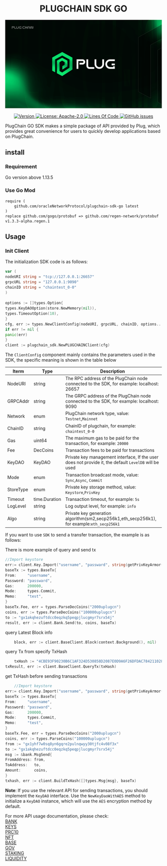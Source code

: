 <div align="center">
  <h1>PLUGCHAIN SDK GO</h1>
</div>

![banner](client/images/logo.jpg)
<div align="center">
  <a href="https://github.com/oracleNetworkProtocol/plugchain-sdk-go/releases/tag/latest">
    <img alt="Version" src="https://img.shields.io/github/v/tag/oracleNetworkProtocol/plugchain-sdk-go.svg?sort=semver" />
  </a>
  <a href="https://github.com/oracleNetworkProtocol/plugchain-sdk-go/blob/master/LICENSE">
    <img alt="License: Apache-2.0" src="https://img.shields.io/github/license/oracleNetworkProtocol/plugchain-sdk-go.svg" />
  </a>
   <a href="https://github.com/oracleNetworkProtocol/plugchain-sdk-go">
    <img alt="Lines Of Code" src="https://tokei.rs/b1/github/oracleNetworkProtocol/plugchain-sdk-go" />
    </a>
    <a href="https://github.com/oracleNetworkProtocol/plugchain-sdk-go/issues">
    <img alt="GitHub issues" src="https://img.shields.io/github/issues/oracleNetworkProtocol/plugchain-sdk-go">
    </a>
</div>

PlugChain GO SDK makes a simple package of API provided by Plug, which provides great convenience for users to quickly
develop applications based on PlugChain.

## install

### Requirement

Go version above 1.13.5

### Use Go Mod

```text
require (
    github.com/oracleNetworkProtocol/plugchain-sdk-go latest
)
replace github.com/gogo/protobuf => github.com/regen-network/protobuf v1.3.3-alpha.regen.1
```

## Usage

### Init Client

The initialization SDK code is as follows:

```go
var (
nodeURI string = "tcp://127.0.0.1:26657"
grpcURL string = "127.0.0.1:9090"
chainID string = "chaintest_0-0"
)

options := []types.Option{
types.KeyDAOOption(store.NewMemory(nil)),
types.TimeoutOption(10),
}
cfg, err := types.NewClientConfig(nodeURI, grpcURL, chainID, options...)
if err != nil {
panic(err)
}
client := plugchain_sdk.NewPLUGCHAINClient(cfg)
```

The `ClientConfig` component mainly contains the parameters used in the SDK, the specific meaning is shown in the table
below

| Iterm     | Type          | Description                                                                                           |
|-----------|---------------|-------------------------------------------------------------------------------------------------------|
| NodeURI   | string        | The RPC address of the PlugChain node connected to the SDK, for example: localhost: 26657             |
| GRPCAddr  | string        | The GRPC address of the PlugChain node connected to the SDK, for example: localhost: 9090             |
| Network   | enum          | PlugChain network type, value: `Testnet`,`Mainnet`                                                    |
| ChainID   | string        | ChainID of plugchain, for example: `chaintest_0-0`                                                    |
| Gas       | uint64        | The maximum gas to be paid for the transaction, for example: `20000`                                  |
| Fee       | DecCoins      | Transaction fees to be paid for transactions                                                          |
| KeyDAO    | KeyDAO        | Private key management interface, If the user does not provide it, the default `LevelDB` will be used |
| Mode      | enum          | Transaction broadcast mode, value: `Sync`,`Async`, `Commit`                                           |
| StoreType | enum          | Private key storage method, value: `Keystore`,`PrivKey`                                               |
| Timeout   | time.Duration | Transaction timeout, for example: `5s`                                                                |
| LogLevel  | string        | Log output level, for example: `info`                                                                 |
| Algo      | string        | Private key generation algorithm(sm2,secp256k1,eth_secp256k1), for example:`eth_secp256k1`            |

If you want to use `SDK` to send a transfer transaction, the example is as follows:

There is more example of query and send tx

```go
//Import keystore
err:= client.Key.Import("username", "passward", string(getPrivKeyArmor()))
baseTx := types.BaseTx{
From:     "username",
Password: "passward",
Gas:      200000,
Mode:     types.Commit,
Memo:     "test",
}
baseTx.Fee, err = types.ParseDecCoins("2000uplugcn")
coins, err := types.ParseDecCoins("100000uplugcn")
to := "gx1akqhezuftdcc0eqzkq5peqpjlucgmyr7srx54j"
result, err := client.Bank.Send(to, coins, baseTx)
```

query Latest Block info

```go
    block, err := client.BaseClient.Block(context.Background(), nil)
```

query Tx from specify TxHash

```go
    txHash := "4CBE93F90230B6C1AF324D530858D2087E0D9A6F26DFDAC7842110284AF5728D"
txResult, err := client.BaseClient.QueryTx(txHash)
```

get TxHash before sending transactions

```go
    //Import keystore
err:= client.Key.Import("username", "passward", string(getPrivKeyArmor()))
baseTx := types.BaseTx{
From:     "username",
Password: "passward",
Gas:      200000,
Mode:     types.Commit,
Memo:     "test",
}
baseTx.Fee, err = types.ParseDecCoins("2000uplugcn")
coins, err := types.ParseCoins("100000uplugcn")
from := "gx1yhf7w0sq8yn6gqre2pulnqwyy30tjfc4v08f3x"
to := "gx1akqhezuftdcc0eqzkq5peqpjlucgmyr7srx54j"
msg := &bank.MsgSend{
FromAddress: from,
ToAddress:   to,
Amount:      coins,
}
txhash, err := client.BuildTxHash([]types.Msg{msg}, baseTx)
```

**Note**: If you use the relevant API for sending transactions, you should implement the `KeyDAO` interface. Use
the `NewKeyDaoWithAES` method to initialize a `KeyDAO` instance, which will use the `AES` encryption method by default.

For more API usage documentation, please check:<br/>
[BANK](modules/bank/bank.md)<br/>
[KEYS](modules/keys/keys.md)<br/>
[PRC10](modules/prc10/prc10.md)<br/>
[NFT](modules/nft/nft.md)<br/>
[BASE](modules/auth/base.md)<br/>
[GOV](modules/gov/gov.md)<br/>
[STAKING](modules/staking/staking.md)<br/>
[LIQUIDITY](modules/coinswap/coinswap.md)<br/>